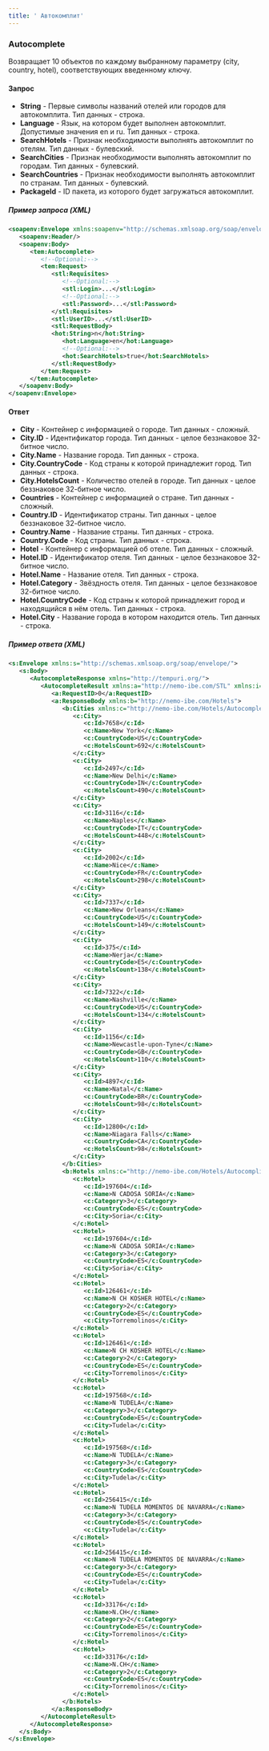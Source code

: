 ```yaml
---
title: ' Автокомплит'
---
```


### Autocomplete

Возвращает 10 объектов по каждому выбранному параметру (city, country, hotel), соответствующих введенному ключу.

#### Запрос

-   **String** - Первые символы названий отелей или городов для автокомплита. Тип данных - строка.
-   **Language** - Язык, на котором будет выполнен автокомплит. Допустимые значения en и ru. Тип данных - строка.
-   **SearchHotels** - Признак необходимости выполнять автокомплит по отелям. Тип данных - булевский.
-   **SearchCities** - Признак необходимости выполнять автокомплит по городам. Тип данных - булевский.
-   **SearchCountries** - Признак необходимости выполнять автокомплит по странам. Тип данных - булевский.
-   **PackageId** - ID пакета, из которого будет загружаться автокомплит. 

##### Пример запроса (XML)
```xml
<soapenv:Envelope xmlns:soapenv="http://schemas.xmlsoap.org/soap/envelope/" xmlns:tem="http://tempuri.org/" xmlns:stl="http://nemo-ibe.com/STL" xmlns:hot="http://nemo-ibe.com/Hotels">
   <soapenv:Header/>
   <soapenv:Body>
      <tem:Autocomplete>
         <!--Optional:-->
         <tem:Request>
            <stl:Requisites>
               <!--Optional:-->
               <stl:Login>...</stl:Login>
               <!--Optional:-->
               <stl:Password>...</stl:Password>             
            </stl:Requisites>
            <stl:UserID>...</stl:UserID>          
            <stl:RequestBody>
            <hot:String>n</hot:String>
               <hot:Language>en</hot:Language>
               <!--Optional:-->
               <hot:SearchHotels>true</hot:SearchHotels>
            </stl:RequestBody>
         </tem:Request>
      </tem:Autocomplete>
   </soapenv:Body>
</soapenv:Envelope>
```

#### Ответ

-   **City** - Контейнер с информацией о городе. Тип данных - сложный.
-   **City.ID** - Идентификатор города. Тип данных - целое беззнаковое 32-битное число.
-   **Сity.Name** - Название города. Тип данных - строка.
-   **Сity.СountryCode** - Код страны к которой принадлежит город. Тип данных - строка.
-   **Сity.HotelsCount** - Количество отелей в городе. Тип данных - целое беззнаковое 32-битное число.
-   **Countries** - Контейнер с информацией о стране. Тип данных - сложный.
-   **Country.ID** - Идентификатор страны. Тип данных - целое беззнаковое 32-битное число.
-   **Country.Name** - Название страны. Тип данных - строка.
-   **Сountry.Code** - Код страны. Тип данных - строка.
-   **Hotel** - Контейнер с информацией об отеле. Тип данных - сложный.
-   **Hotel.ID** - Идентификатор отеля. Тип данных - целое беззнаковое 32-битное число.
-   **Hotel.Name** - Название отеля. Тип данных - строка.
-   **Hotel.Category** - Звёздность отеля. Тип данных - целое беззнаковое 32-битное число.
-   **Hotel.CountryCode** - Код страны к которой принадлежит город и находящийся в нём отель. Тип данных - строка.
-   **Hotel.Сity** - Название города в котором находится отель. Тип данных - строка.

##### Пример ответа (XML)
```xml
<s:Envelope xmlns:s="http://schemas.xmlsoap.org/soap/envelope/">
   <s:Body>
      <AutocompleteResponse xmlns="http://tempuri.org/">
         <AutocompleteResult xmlns:a="http://nemo-ibe.com/STL" xmlns:i="http://www.w3.org/2001/XMLSchema-instance">
            <a:RequestID>0</a:RequestID>
            <a:ResponseBody xmlns:b="http://nemo-ibe.com/Hotels">
               <b:Cities xmlns:c="http://nemo-ibe.com/Hotels/Autocomplete">
                  <c:City>
                     <c:Id>7658</c:Id>
                     <c:Name>New York</c:Name>
                     <c:CountryCode>US</c:CountryCode>
                     <c:HotelsCount>692</c:HotelsCount>
                  </c:City>
                  <c:City>
                     <c:Id>2497</c:Id>
                     <c:Name>New Delhi</c:Name>
                     <c:CountryCode>IN</c:CountryCode>
                     <c:HotelsCount>490</c:HotelsCount>
                  </c:City>
                  <c:City>
                     <c:Id>3116</c:Id>
                     <c:Name>Naples</c:Name>
                     <c:CountryCode>IT</c:CountryCode>
                     <c:HotelsCount>448</c:HotelsCount>
                  </c:City>
                  <c:City>
                     <c:Id>2002</c:Id>
                     <c:Name>Nice</c:Name>
                     <c:CountryCode>FR</c:CountryCode>
                     <c:HotelsCount>298</c:HotelsCount>
                  </c:City>
                  <c:City>
                     <c:Id>7337</c:Id>
                     <c:Name>New Orleans</c:Name>
                     <c:CountryCode>US</c:CountryCode>
                     <c:HotelsCount>149</c:HotelsCount>
                  </c:City>
                  <c:City>
                     <c:Id>375</c:Id>
                     <c:Name>Nerja</c:Name>
                     <c:CountryCode>ES</c:CountryCode>
                     <c:HotelsCount>138</c:HotelsCount>
                  </c:City>
                  <c:City>
                     <c:Id>7322</c:Id>
                     <c:Name>Nashville</c:Name>
                     <c:CountryCode>US</c:CountryCode>
                     <c:HotelsCount>134</c:HotelsCount>
                  </c:City>
                  <c:City>
                     <c:Id>1156</c:Id>
                     <c:Name>Newcastle-upon-Tyne</c:Name>
                     <c:CountryCode>GB</c:CountryCode>
                     <c:HotelsCount>110</c:HotelsCount>
                  </c:City>
                  <c:City>
                     <c:Id>4897</c:Id>
                     <c:Name>Natal</c:Name>
                     <c:CountryCode>BR</c:CountryCode>
                     <c:HotelsCount>98</c:HotelsCount>
                  </c:City>
                  <c:City>
                     <c:Id>12800</c:Id>
                     <c:Name>Niagara Falls</c:Name>
                     <c:CountryCode>CA</c:CountryCode>
                     <c:HotelsCount>98</c:HotelsCount>
                  </c:City>
               </b:Cities>
               <b:Hotels xmlns:c="http://nemo-ibe.com/Hotels/Autocomplite">
                  <c:Hotel>
                     <c:Id>197604</c:Id>
                     <c:Name>N CADOSA SORIA</c:Name>
                     <c:Category>3</c:Category>
                     <c:CountryCode>ES</c:CountryCode>
                     <c:City>Soria</c:City>
                  </c:Hotel>
                  <c:Hotel>
                     <c:Id>197604</c:Id>
                     <c:Name>N CADOSA SORIA</c:Name>
                     <c:Category>3</c:Category>
                     <c:CountryCode>ES</c:CountryCode>
                     <c:City>Soria</c:City>
                  </c:Hotel>
                  <c:Hotel>
                     <c:Id>126461</c:Id>
                     <c:Name>N CH KOSHER HOTEL</c:Name>
                     <c:Category>2</c:Category>
                     <c:CountryCode>ES</c:CountryCode>
                     <c:City>Torremolinos</c:City>
                  </c:Hotel>
                  <c:Hotel>
                     <c:Id>126461</c:Id>
                     <c:Name>N CH KOSHER HOTEL</c:Name>
                     <c:Category>2</c:Category>
                     <c:CountryCode>ES</c:CountryCode>
                     <c:City>Torremolinos</c:City>
                  </c:Hotel>
                  <c:Hotel>
                     <c:Id>197568</c:Id>
                     <c:Name>N TUDELA</c:Name>
                     <c:Category>3</c:Category>
                     <c:CountryCode>ES</c:CountryCode>
                     <c:City>Tudela</c:City>
                  </c:Hotel>
                  <c:Hotel>
                     <c:Id>197568</c:Id>
                     <c:Name>N TUDELA</c:Name>
                     <c:Category>3</c:Category>
                     <c:CountryCode>ES</c:CountryCode>
                     <c:City>Tudela</c:City>
                  </c:Hotel>
                  <c:Hotel>
                     <c:Id>256415</c:Id>
                     <c:Name>N TUDELA MOMENTOS DE NAVARRA</c:Name>
                     <c:Category>3</c:Category>
                     <c:CountryCode>ES</c:CountryCode>
                     <c:City>Tudela</c:City>
                  </c:Hotel>
                  <c:Hotel>
                     <c:Id>256415</c:Id>
                     <c:Name>N TUDELA MOMENTOS DE NAVARRA</c:Name>
                     <c:Category>3</c:Category>
                     <c:CountryCode>ES</c:CountryCode>
                     <c:City>Tudela</c:City>
                  </c:Hotel>
                  <c:Hotel>
                     <c:Id>33176</c:Id>
                     <c:Name>N.CH</c:Name>
                     <c:Category>2</c:Category>
                     <c:CountryCode>ES</c:CountryCode>
                     <c:City>Torremolinos</c:City>
                  </c:Hotel>
                  <c:Hotel>
                     <c:Id>33176</c:Id>
                     <c:Name>N.CH</c:Name>
                     <c:Category>2</c:Category>
                     <c:CountryCode>ES</c:CountryCode>
                     <c:City>Torremolinos</c:City>
                  </c:Hotel>
               </b:Hotels>
            </a:ResponseBody>
         </AutocompleteResult>
      </AutocompleteResponse>
   </s:Body>
</s:Envelope>
```